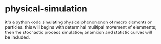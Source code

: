 # physical-simulation
it's a python code simulating physical phenomenon of macro elements or particles. 
this will begins with determinal muiltipal movement of elemments;
then the stochastic process simulation;
anamition and statistic curves will be included.
